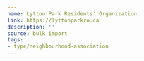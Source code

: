 ```yaml
---
name: Lytton Park Residents' Organization
link: https://lyttonparkro.ca
description: ''
source: bulk import
tags:
- type/neighbourhood-association
---
```


<!-- Community added via bulk import -->
